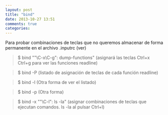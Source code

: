 ```yaml
---
layout: post
title: "bind"
date: 2013-10-27 13:51
comments: true
categories: 
---
```

Para probar combinaciones de teclas que no queremos almacenar de forma permanente en el archivo .inputrc (ver) 

>$ bind "\"\C-x\C-g\": dump-functions" (asignará las teclas Ctrl+x Ctrl+g para ver las funciones readline) 

>$ bind -P (listado de asignación de teclas de cada función readline) 

>$ bind -l (Otra forma de ver el listado) 

>$ bind -p (Otra forma) 

>$ bind -x "\"\C-l\": ls -la" (asignar combinaciones de teclas que ejecutan comandos. ls -la al pulsar Ctrl+l)

